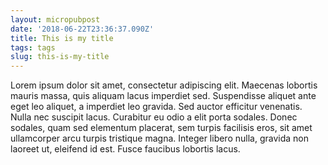 ```yaml
---
layout: micropubpost
date: '2018-06-22T23:36:37.090Z'
title: This is my title
tags: tags
slug: this-is-my-title
---
```

Lorem ipsum dolor sit amet, consectetur adipiscing elit. Maecenas lobortis mauris massa, quis aliquam lacus imperdiet sed. Suspendisse aliquet ante eget leo aliquet, a imperdiet leo gravida. Sed auctor efficitur venenatis. Nulla nec suscipit lacus. Curabitur eu odio a elit porta sodales. Donec sodales, quam sed elementum placerat, sem turpis facilisis eros, sit amet ullamcorper arcu turpis tristique magna. Integer libero nulla, gravida non laoreet ut, eleifend id est. Fusce faucibus lobortis lacus.
